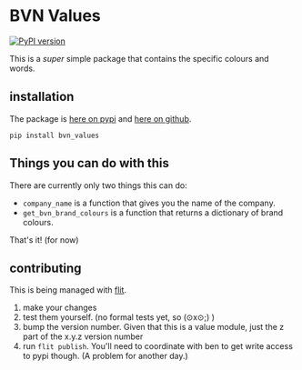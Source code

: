 # BVN Values

[![PyPI version](https://badge.fury.io/py/bvn_values.svg)](https://badge.fury.io/py/bvn_values)

This is a _super_ simple package that contains the specific colours and words. 

## installation

The package is [here on pypi](https://pypi.org/project/bvn_values/) and [here on github](https://github.com/bvn-architecture/py-brand).

```pip install bvn_values```

## Things you can do with this

There are currently only two things this can do:

* `company_name` is a function that gives you the name of the company.
* `get_bvn_brand_colours` is a function that returns a dictionary of brand colours. 

That's it! (for now)


## contributing

This is being managed with [flit](https://flit.pypa.io/en/latest/index.html). 

1. make your changes
1. test them yourself. (no formal tests yet, so (⊙x⊙;) )
1. bump the version number. Given that this is a value module, just the z part of the x.y.z version number
1. run `flit publish`. You'll need to coordinate with ben to get write access to pypi though. (A problem for another day.)
